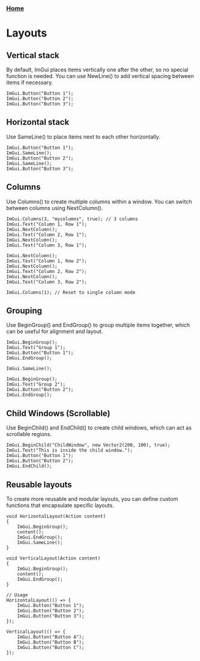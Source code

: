 ### [Home](../ReadMe.md)

# Layouts

## Vertical stack

By default, ImGui places items vertically one after the other, so no special function is needed. You can use NewLine() to add vertical spacing between items if necessary.

    ImGui.Button("Button 1");
    ImGui.Button("Button 2");
    ImGui.Button("Button 3");

## Horizontal stack

Use SameLine() to place items next to each other horizontally.

    ImGui.Button("Button 1");
    ImGui.SameLine();
    ImGui.Button("Button 2");
    ImGui.SameLine();
    ImGui.Button("Button 3");

## Columns

Use Columns() to create multiple columns within a window. You can switch between columns using NextColumn().

    ImGui.Columns(3, "mycolumns", true); // 3 columns
    ImGui.Text("Column 1, Row 1");
    ImGui.NextColumn();
    ImGui.Text("Column 2, Row 1");
    ImGui.NextColumn();
    ImGui.Text("Column 3, Row 1");

    ImGui.NextColumn();
    ImGui.Text("Column 1, Row 2");
    ImGui.NextColumn();
    ImGui.Text("Column 2, Row 2");
    ImGui.NextColumn();
    ImGui.Text("Column 3, Row 2");

    ImGui.Columns(1); // Reset to single column mode

## Grouping

Use BeginGroup() and EndGroup() to group multiple items together, which can be useful for alignment and layout.

    ImGui.BeginGroup();
    ImGui.Text("Group 1");
    ImGui.Button("Button 1");
    ImGui.EndGroup();

    ImGui.SameLine();

    ImGui.BeginGroup();
    ImGui.Text("Group 2");
    ImGui.Button("Button 2");
    ImGui.EndGroup();

## Child Windows (Scrollable)

Use BeginChild() and EndChild() to create child windows, which can act as scrollable regions.

    ImGui.BeginChild("ChildWindow", new Vector2(200, 100), true);
    ImGui.Text("This is inside the child window.");
    ImGui.Button("Button 1");
    ImGui.Button("Button 2");
    ImGui.EndChild();

## Reusable layouts

To create more reusable and modular layouts, you can define custom functions that encapsulate specific layouts.

    void HorizontalLayout(Action content)
    {
        ImGui.BeginGroup();
        content();
        ImGui.EndGroup();
        ImGui.SameLine();
    }

    void VerticalLayout(Action content)
    {
        ImGui.BeginGroup();
        content();
        ImGui.EndGroup();
    }

    // Usage
    HorizontalLayout(() => {
        ImGui.Button("Button 1");
        ImGui.Button("Button 2");
        ImGui.Button("Button 3");
    });

    VerticalLayout(() => {
        ImGui.Button("Button A");
        ImGui.Button("Button B");
        ImGui.Button("Button C");
    });